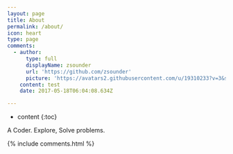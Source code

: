 ```yaml
---
layout: page
title: About
permalink: /about/
icon: heart
type: page
comments:
  - author:
      type: full
      displayName: zsounder
      url: 'https://github.com/zsounder'
      picture: 'https://avatars2.githubusercontent.com/u/19310233?v=3&s=73'
    content: test
    date: 2017-05-18T06:04:08.634Z

---
```


* content
{:toc}

A Coder. Explore, Solve problems.

{% include comments.html %}
